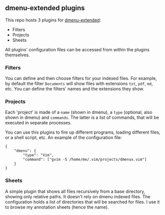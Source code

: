 ## dmenu-extended plugins

This repo hosts 3 plugins for
[dmenu-extended](https://github.com/MarkHedleyJones/dmenu-extended):

* Filters
* Projects
* Sheets

All plugins' configuration files can be accessed from within the plugins themselves.

### Filters

You can define and then choose filters for your indexed files. For example, by default the
filter `Documents` will show files with extensions `txt`, `pdf`, `md`, etc. You can define
the filters' names and the extensions they show.

### Projects

Each 'project' is made of a `name` (shown in dmenu), a `type` (optional, also shown in
dmenu) and `commands`. The latter is a list of commands, that will be executed in separate
processes.

You can use this plugins to fire up different programs, loading different files, or a
shell script, etc. An example of the configuration file:

    {
        "dmenu": {
            "type": "Vim",
            "command": ["gvim -S /home/me/.vim/projects/dmenux.vim"]
        }
    }

### Sheets

A simple plugin that shows all files recursively from a base directory, showing only
relative paths. It doesn't rely on dmenu indexed files. The configuration holds a list of
directories that will be searched for files. I use it to browse my annotation sheets
(hence the name).
